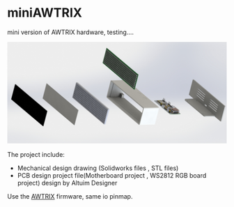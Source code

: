 # miniAWTRIX
mini version of AWTRIX hardware, testing....

![](.\image\爆炸图.JPG)

The project include:

- Mechanical design drawing (Solidworks files , STL files)
- PCB design project file(Motherboard project , WS2812 RGB board project) design by Altuim Designer

Use the [AWTRIX](https://github.com/awtrix/AWTRIX2.0-Controller) firmware, same io pinmap.

